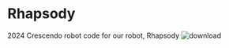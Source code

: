 # Rhapsody
2024 Crescendo robot code for our robot, Rhapsody
![download](https://github.com/frc-862/Rhapsody/assets/92895537/05e5b36d-0b52-47e8-891f-d0e9886f86b1)
